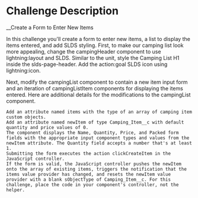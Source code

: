 # Challenge Description
__Create a Form to Enter New Items

In this challenge you'll create a form to enter new items, a list to display the items entered, and add SLDS styling. First, to make our camping list look more appealing, change the campingHeader component to use lightning:layout and SLDS. Similar to the unit, style the Camping List H1 inside the slds-page-header. Add the action:goal SLDS icon using lightning:icon.

Next, modify the campingList component to contain a new item input form and an iteration of campingListItem components for displaying the items entered. Here are additional details for the modifications to the campingList component.

    Add an attribute named items with the type of an array of camping item custom objects.
    Add an attribute named newItem of type Camping_Item__c with default quantity and price values of 0.
    The component displays the Name, Quantity, Price, and Packed form fields with the appropriate input component types and values from the newItem attribute. The Quantity field accepts a number that's at least 1.
    Submitting the form executes the action clickCreateItem in the JavaScript controller.
    If the form is valid, the JavaScript controller pushes the newItem onto the array of existing items, triggers the notification that the items value provider has changed, and resets the newItem value provider with a blank sObjectType of Camping_Item__c. For this challenge, place the code in your component's controller, not the helper. 
